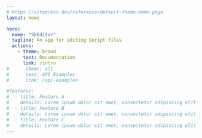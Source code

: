 ```yaml
---
# https://vitepress.dev/reference/default-theme-home-page
layout: home

hero:
  name: "SkEditor"
  tagline: An app for editing Skript files
  actions:
    - theme: brand
      text: Documentation
      link: /intro
#    - theme: alt
#      text: API Examples
#      link: /api-examples

#features:
#  - title: Feature A
#    details: Lorem ipsum dolor sit amet, consectetur adipiscing elit
#  - title: Feature B
#    details: Lorem ipsum dolor sit amet, consectetur adipiscing elit
#  - title: Feature C
#    details: Lorem ipsum dolor sit amet, consectetur adipiscing elit
---
```


